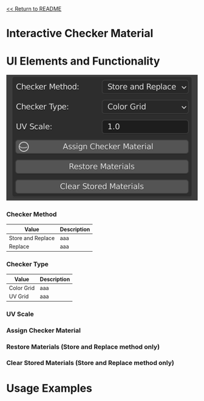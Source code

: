 [<< Return to README](../README.md#documentation)

# Interactive Checker Material



# UI Elements and Functionality

![Checker Material](./images/ui/checker_material_panel.png)

### Checker Method

| Value             | Description |
|-------------------|-------------|
| Store and Replace | aaa         | 
| Replace           | aaa         |

### Checker Type

| Value      | Description |
|------------|-------------|
| Color Grid | aaa         | 
| UV Grid    | aaa         |

### UV Scale

### Assign Checker Material

### Restore Materials (Store and Replace method only)

### Clear Stored Materials (Store and Replace method only)

# Usage Examples